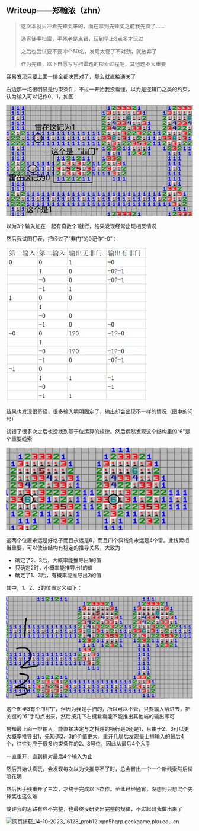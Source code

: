 ## Writeup——郑翰浓（zhn）

> 这次本就只冲着先锋奖来的，而在拿到先锋奖之前我先疯了……
>
> 通宵徒手扫雷，手残老是点错，玩到早上8点多才玩过
>
> 之后也尝试要不要冲个50名，发现太卷了不对劲，就放弃了
>
> 作为先锋，以下自愿写写扫雷题的探索过程吧，其他题不太重要

容易发现只要上面一排全都决策对了，那么就直接通关了

右边那一坨很明显是约束条件，不过一开始我没看懂，以为是逻辑门之类的约束，认为输入可以记作0、1，如图

![1697272449370](img\1697272449370.png)

以为3个输入加在一起有奇数个1就行，结果发现经常出现相反情况

然后我试图打表，把经过了“非门”的0记作“-0”：

![1697271466943](img\1697271466943.png)

结果也发现很奇怪，很多输入明明固定了，输出却会出现不一样的情况（图中的问号）

试错了很多次之后也没找到基于位运算的规律。然后偶然发现这个结构里的“6”是个重要线索

![1697271566986](img\1697271566986.png)

这两个位置永远是好格子而且永远是6，而且四个斜线角永远是4个雷。此线索相当重要，可以使该结构有稳定的推导关系，大致为：

- 确定了2、3后，大概率能推导出1的值
- 只确定2时，小概率能推导出1的值
- 确定了1、3后，有概率能推导出2的值

其中，1、2、3的位置定义如下：

![1697272021645](img\1697272021645.png)

这个图里3有个“非门”，但因为我是手扫的，所以可以不管，只要输入给进去，把关键的“6”手动点出来，然后按几下右键看看能不能推出其他端的输出即可

易知最上面一排输入，能直接决定与之相连的横行是0还是1，且由于2、3可以更大概率推导出1，先知道2、3的价值更大。重开几局后发现最上排输入的最后4个，往往对应于很多约束条件的2、3号位，因此从最后4个入手

一直重开，直到猜对最后4个输入为止

然后开始认真玩，会发现每次以为快推导不了时，总会冒出一个一个新线索然后柳暗花明

然后因手残重开了三次，才终于完成以下杰作。至此已经通宵，没想到只想混个先锋奖也这么难

或许我的思路有些不完整，也最终没研究出完整的规律，不过起码我做出来了

![网页捕获_14-10-2023_16128_prob12-xpn5hqrp.geekgame.pku.edu.cn](img\网页捕获_14-10-2023_16128_prob12-xpn5hqrp.geekgame.pku.edu.cn.jpeg)